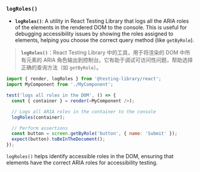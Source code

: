 ### `logRoles()`

- **`logRoles()`**: A utility in React Testing Library that logs all the ARIA roles of the elements in the rendered DOM to the console. This is useful for debugging accessibility issues by showing the roles assigned to elements, helping you choose the correct query method (like `getByRole`).

> **`logRoles()`**：React Testing Library 中的工具，用于将渲染的 DOM 中所有元素的 ARIA 角色输出到控制台。它有助于调试可访问性问题，帮助选择正确的查询方法（如 `getByRole`）。

```js
import { render, logRoles } from '@testing-library/react';
import MyComponent from './MyComponent';

test('logs all roles in the DOM', () => {
  const { container } = render(<MyComponent />);

  // Logs all ARIA roles in the container to the console
  logRoles(container);

  // Perform assertions
  const button = screen.getByRole('button', { name: 'Submit' });
  expect(button).toBeInTheDocument();
});
```

`logRoles()` helps identify accessible roles in the DOM, ensuring that elements have the correct ARIA roles for accessibility testing.